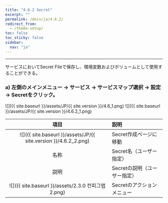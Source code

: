 ```yaml
---
title: "4.6.2 Secret"
excerpt: ""
permalink: /docs/ja/4.6.2/
redirect_from:
  - /theme-setup/
toc: false
toc_sticky: false
sidebar:
  nav: "ja"
---
```


---
サービスにおいてSecret Fileで保存し、環境変数およびボリュームとして使用することができる。

### a\) 左側のメインメニュー → サービス → サービスマップ選択 → 設定 → Secretをクリック。
![]({{ site.baseurl }}/assets/JP/{{ site.version }}/4.6_1.png)
![]({{ site.baseurl }}/assets/JP/{{ site.version }}/4.6.2_1.png)

| **項目** | **説明** |
| :---: | :--- |
| ![]({{ site.baseurl }}/assets/JP/{{ site.version }}/4.6.2_2.png) | Secret作成ページに移動 |
| 名称 | Secret名（ユーザー指定） |
| 説明 | Secretの説明（ユーザー指定） |
| ![]({{ site.baseurl }}/assets/2.3.0 컨피그맵2.png) | Secretのアクションメニュー|
